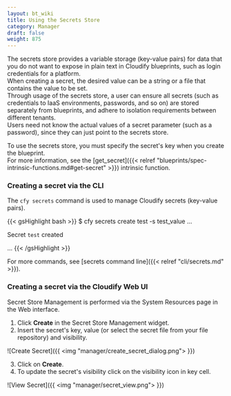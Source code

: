 ```yaml
---
layout: bt_wiki
title: Using the Secrets Store
category: Manager
draft: false
weight: 875
---
```


The secrets store provides a variable storage (key-value pairs) for data that you do not want to expose in plain text in Cloudify blueprints,
such as login credentials for a platform.<br>
When creating a secret, the desired value can be a string or a file that contains the value to be set.<br>
Through usage of the secrets store, a user can ensure all secrets (such as credentials to IaaS environments, passwords, and so on) are stored separately from blueprints,
and adhere to isolation requirements between different tenants.<br>
Users need not know the actual values of a secret parameter (such as a password), since they can just point to the secrets store.<br>

To use the secrets store, you must specify the secret's key when you create the blueprint.<br>
For more information, see the [get_secret]({{< relref "blueprints/spec-intrinsic-functions.md#get-secret" >}}) intrinsic function.<br>

### Creating a secret via the CLI

The `cfy secrets` command is used to manage Cloudify secrets (key-value pairs).

{{< gsHighlight  bash  >}}
$ cfy secrets create test -s test_value
...

Secret `test` created

...
{{< /gsHighlight >}}

For more commands, see [secrets command line]({{< relref "cli/secrets.md" >}}).

### Creating a secret via the Cloudify Web UI

Secret Store Management is performed via the System Resources page in the Web interface.

1. Click **Create** in the Secret Store Management widget.
2. Insert the secret's key, value (or select the secret file from your file repository) and visibility.

![Create Secret]({{ <img "manager/create_secret_dialog.png"> }})

3. Click on **Create**.
4. To update the secret's visibility click on the visibility icon in key cell.

![View Secret]({{ <img "manager/secret_view.png"> }})

